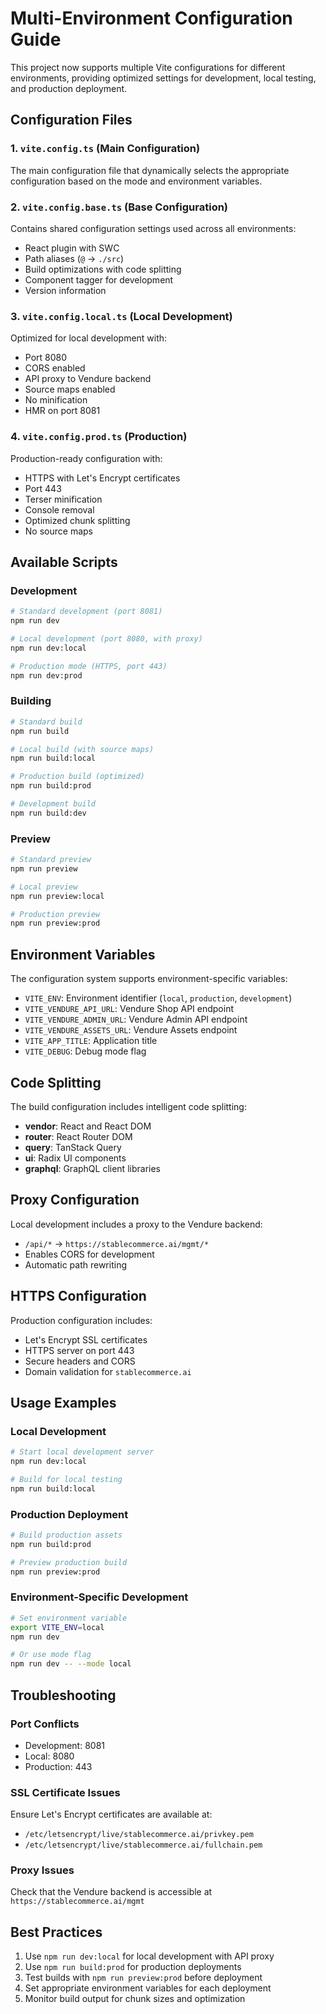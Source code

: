# Multi-Environment Configuration Guide

This project now supports multiple Vite configurations for different environments, providing optimized settings for development, local testing, and production deployment.

## Configuration Files

### 1. `vite.config.ts` (Main Configuration)
The main configuration file that dynamically selects the appropriate configuration based on the mode and environment variables.

### 2. `vite.config.base.ts` (Base Configuration)
Contains shared configuration settings used across all environments:
- React plugin with SWC
- Path aliases (`@` → `./src`)
- Build optimizations with code splitting
- Component tagger for development
- Version information

### 3. `vite.config.local.ts` (Local Development)
Optimized for local development with:
- Port 8080
- CORS enabled
- API proxy to Vendure backend
- Source maps enabled
- No minification
- HMR on port 8081

### 4. `vite.config.prod.ts` (Production)
Production-ready configuration with:
- HTTPS with Let's Encrypt certificates
- Port 443
- Terser minification
- Console removal
- Optimized chunk splitting
- No source maps

## Available Scripts

### Development
```bash
# Standard development (port 8081)
npm run dev

# Local development (port 8080, with proxy)
npm run dev:local

# Production mode (HTTPS, port 443)
npm run dev:prod
```

### Building
```bash
# Standard build
npm run build

# Local build (with source maps)
npm run build:local

# Production build (optimized)
npm run build:prod

# Development build
npm run build:dev
```

### Preview
```bash
# Standard preview
npm run preview

# Local preview
npm run preview:local

# Production preview
npm run preview:prod
```

## Environment Variables

The configuration system supports environment-specific variables:

- `VITE_ENV`: Environment identifier (`local`, `production`, `development`)
- `VITE_VENDURE_API_URL`: Vendure Shop API endpoint
- `VITE_VENDURE_ADMIN_URL`: Vendure Admin API endpoint
- `VITE_VENDURE_ASSETS_URL`: Vendure Assets endpoint
- `VITE_APP_TITLE`: Application title
- `VITE_DEBUG`: Debug mode flag

## Code Splitting

The build configuration includes intelligent code splitting:

- **vendor**: React and React DOM
- **router**: React Router DOM
- **query**: TanStack Query
- **ui**: Radix UI components
- **graphql**: GraphQL client libraries

## Proxy Configuration

Local development includes a proxy to the Vendure backend:
- `/api/*` → `https://stablecommerce.ai/mgmt/*`
- Enables CORS for development
- Automatic path rewriting

## HTTPS Configuration

Production configuration includes:
- Let's Encrypt SSL certificates
- HTTPS server on port 443
- Secure headers and CORS
- Domain validation for `stablecommerce.ai`

## Usage Examples

### Local Development
```bash
# Start local development server
npm run dev:local

# Build for local testing
npm run build:local
```

### Production Deployment
```bash
# Build production assets
npm run build:prod

# Preview production build
npm run preview:prod
```

### Environment-Specific Development
```bash
# Set environment variable
export VITE_ENV=local
npm run dev

# Or use mode flag
npm run dev -- --mode local
```

## Troubleshooting

### Port Conflicts
- Development: 8081
- Local: 8080
- Production: 443

### SSL Certificate Issues
Ensure Let's Encrypt certificates are available at:
- `/etc/letsencrypt/live/stablecommerce.ai/privkey.pem`
- `/etc/letsencrypt/live/stablecommerce.ai/fullchain.pem`

### Proxy Issues
Check that the Vendure backend is accessible at `https://stablecommerce.ai/mgmt`

## Best Practices

1. Use `npm run dev:local` for local development with API proxy
2. Use `npm run build:prod` for production deployments
3. Test builds with `npm run preview:prod` before deployment
4. Set appropriate environment variables for each deployment
5. Monitor build output for chunk sizes and optimization
